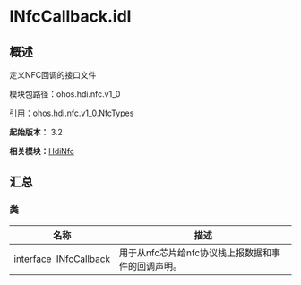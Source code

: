 # INfcCallback.idl


## 概述

定义NFC回调的接口文件

模块包路径：ohos.hdi.nfc.v1_0

引用：ohos.hdi.nfc.v1_0.NfcTypes

**起始版本：** 3.2

**相关模块：**[HdiNfc](_hdi_nfc_v10.md)


## 汇总


### 类

| 名称 | 描述 | 
| -------- | -------- |
| interface&nbsp;&nbsp;[INfcCallback](interface_i_nfc_callback_v10.md) | 用于从nfc芯片给nfc协议栈上报数据和事件的回调声明。  | 
